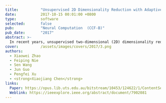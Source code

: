 ```yaml
---
title:          "Unsupervised 2D Dimensionality Reduction with Adaptive Structure Learning"
date:           2017-10-15 00:01:00 +0800
type:           software
selected:       false
pub:            "Neural Computation  (CCF-B)"
pub_date:       "2017"
abstract: >-
  In recent years, unsupervised two-dimensional (2D) dimensionality reduction methods for unlabeled large-scale data have made progress. However, performance of these degrades when the learning of similarity matrix is at the beginning of the dimensionality reduction process. A similarity matrix is used to reveal the underlying geometry structure of data in unsupervised dimensionality reduction methods. Because of noise data, it is difficult to learn the optimal similarity matrix. In this letter, we propose a new dimensionality reduction model for 2D image matrices: unsupervised 2D dimensionality reduction with adaptive structure learning (DRASL). Instead of using a predetermined similarity matrix to characterize the underlying geometry structure of the original 2D image space, our proposed approach involves the learning of a similarity matrix in the procedure of dimensionality reduction. To realize a desirable neighbors assignment after dimensionality reduction, we add a constraint to our model such that there are exact connected components in the final subspace. To accomplish these goals, we propose a unified objective function to integrate dimensionality reduction, the learning of the similarity matrix, and the adaptive learning of neighbors assignment into it. An iterative optimization algorithm is proposed to solve the objective function. We compare the proposed method with several 2D unsupervised dimensionality methods. K-means is used to evaluate the clustering performance. We conduct extensive experiments on Coil20, AT&T, FERET, USPS, and Yale data sets to verify the effectiveness of our proposed method.
cover:          /assets/images/covers/2017/3.png
authors:
  - Xiaowei Zhao
  - Feiping Nie
  - Sen Wang
  - Jun Guo
  - Pengfei Xu 
  - <strong>Xiaojiang Chen</strong>
links:
  Paper: https://opus.lib.uts.edu.au/bitstream/10453/124622/1/ContentServer.pdf
  Weblink: https://ieeexplore.ieee.org/abstract/document/7902081
---
```

